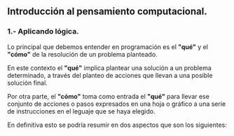 ## Introducción al pensamiento computacional.

### 1.- Aplicando lógica. 

Lo principal que debemos entender en programación es el <strong> "qué"</strong> y el <strong> "cómo"</strong> de la resolución de un problema planteado. 

En este contexto el <strong> "qué"</strong> implica plantear una solución a un problema determinado, a través del planteo de acciones que llevan a una posible solución final. 

Por otra parte, el <strong> "cómo"</strong> toma como entrada el <strong> "qué"</strong> para llevar ese conjunto de acciones o pasos expresados en una hoja o gráfico a una serie de instrucciones en el leguaje que se haya elegido. 

En definitiva esto se podría resumir en dos aspectos que son los siguientes: 

